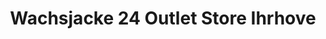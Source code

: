 ---
title: "Wachsjacke 24 Outlet Store Ihrhove"
url: /westoverledingen/wachsjacke-24-outlet-store-ihrhove/
shop: Outdoor
---